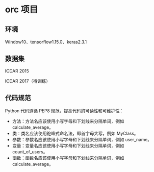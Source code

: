 # orc 项目

## 环境

Window10、tensorflow1.15.0、keras2.3.1

## 数据集

ICDAR 2015

ICDAR 2017（待训练）

## 代码规范

Python 代码遵循 PEP8 规范，提高代码的可读性和可维护性：
- 方法：方法名应该使用小写字母和下划线来分隔单词，例如 calculate_average。
- 类：类名应该使用驼峰式命名法，即首字母大写，例如 MyClass。
- 参数：参数名应该使用小写字母和下划线来分隔单词，例如 user_name。
- 变量：变量名应该使用小写字母和下划线来分隔单词，例如 count_of_users。
- 函数：函数名应该使用小写字母和下划线来分隔单词，例如 calculate_average。
